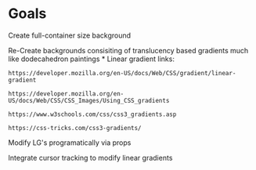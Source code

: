 # Goals

Create full-container size background

Re-Create backgrounds consisiting of translucency based gradients much like dodecahedron paintings
    * Linear gradient links:
    
    https://developer.mozilla.org/en-US/docs/Web/CSS/gradient/linear-gradient

    https://developer.mozilla.org/en-US/docs/Web/CSS/CSS_Images/Using_CSS_gradients

    https://www.w3schools.com/css/css3_gradients.asp

    https://css-tricks.com/css3-gradients/

Modify LG's programatically via props

Integrate cursor tracking to modify linear gradients


